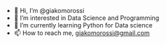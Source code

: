 - 👋 Hi, I’m @giakomorossi
- 👀 I’m interested in Data Science and Programming
- 🌱 I’m currently learning Python for Data science
- 📫 How to reach me, giakomorossi@gmail.com

<!---
giakomorssi/giakomorssi is a ✨ special ✨ repository because its `README.md` (this file) appears on your GitHub profile.
You can click the Preview link to take a look at your changes.
--->

